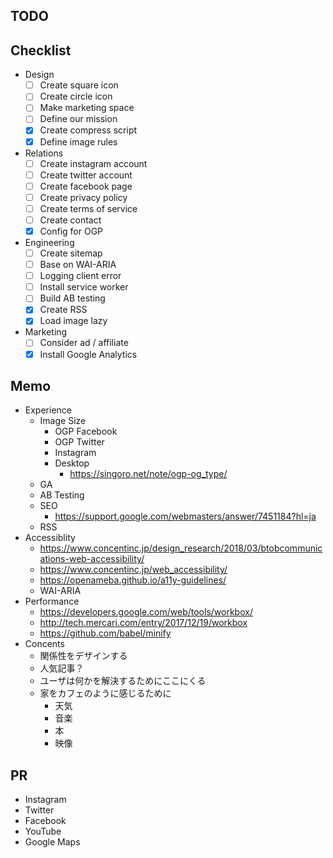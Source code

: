 ## TODO

## Checklist

- Design
  - [ ] Create square icon
  - [ ] Create circle icon
  - [ ] Make marketing space
  - [ ] Define our mission
  - [x] Create compress script
  - [x] Define image rules
- Relations
  - [ ] Create instagram account
  - [ ] Create twitter account
  - [ ] Create facebook page
  - [ ] Create privacy policy
  - [ ] Create terms of service
  - [ ] Create contact
  - [x] Config for OGP
- Engineering
  - [ ] Create sitemap
  - [ ] Base on WAI-ARIA
  - [ ] Logging client error
  - [ ] Install service worker
  - [ ] Build AB testing
  - [x] Create RSS
  - [x] Load image lazy
- Marketing
  - [ ] Consider ad / affiliate
  - [x] Install Google Analytics

## Memo

- Experience
  - Image Size
    - OGP Facebook
    - OGP Twitter
    - Instagram
    - Desktop
      - https://singoro.net/note/ogp-og_type/
  - GA
  - AB Testing
  - SEO
    - https://support.google.com/webmasters/answer/7451184?hl=ja
  - RSS
- Accessiblity
  - https://www.concentinc.jp/design_research/2018/03/btobcommunications-web-accessibility/
  - https://www.concentinc.jp/web_accessibility/
  - https://openameba.github.io/a11y-guidelines/
  - WAI-ARIA
- Performance
  - https://developers.google.com/web/tools/workbox/
  - http://tech.mercari.com/entry/2017/12/19/workbox
  - https://github.com/babel/minify
- Concents
  - 関係性をデザインする
  - 人気記事？
  - ユーザは何かを解決するためにここにくる
  - 家をカフェのように感じるために
    - 天気
    - 音楽
    - 本
    - 映像

## PR

- Instagram
- Twitter
- Facebook
- YouTube
- Google Maps

